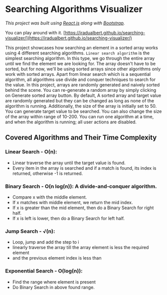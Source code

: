 # Searching Algorithms Visualizer

  *This project was built using [React.js](https://reactjs.org/) along with [Bootstrap](https://getbootstrap.com/).* 

   You can play around with it. [https://iradualbert.github.io/searching-visualizer/](https://iradualbert.github.io/searching-visualizer/)


This project showcases how searching an element in a sorted array works  using  4 different searching algorithms. 
`Linear search algorithm` is the simplest searching algorithm. In this type, we go through the entire array until we find the element we are looking  for.   The array doesn't have to be sorted, but for now, we'll be using  sorted arrays since other algorithms only work with sorted arrays. Apart from linear search which is a sequential algorithm, all algorithms use divide and conquer techniques to search for the value.
In this  project, arrays are randomly generated and naively sorted behind the scene. You can re-generate a random array by simply clicking on Generate sorted array button.
By default,  A sorted array and target value are randomly generated but they can be changed as long as  none of the algorithm is running. Additionally,  the size of the array is initially set to 50. You can generate target value to be searched. You can also change the size of the array within range of 10-200.  You can run one algorithm at a time, and when the algorithm is running; all user actions are disabled. 

## Covered Algorithms and Their Time Complexity

### Linear Search  - O(n): 
- Linear traverse the array until the target value is found.
-  Every item in the array is searched and if a  match is found, its index is returned, otherwise -1 is returned.  
### Binary Search - O(n log(n)):  A divide-and-conquer algorithm.
- Compare x with the middle element.
- If x matches with middle element, we return the mid index.
- If x is greater than the mid element, then do a Binary Search for right half.
- If x is left is lower, then do a Binary Search for left half.
### Jump Search  - √(n):
- Loop, jump and add the step to i
- linearly traverse the array till the array element is less the required element 
- and the previous element index is less than 
### Exponential Search - O(log(n)): 
- Find the range where element is present
- Do Binary Search in above found range.